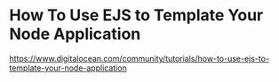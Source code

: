 # How To Use EJS to Template Your Node Application

https://www.digitalocean.com/community/tutorials/how-to-use-ejs-to-template-your-node-application
